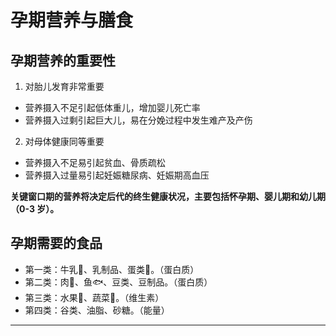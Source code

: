 # 孕期营养与膳食


## 孕期营养的重要性

1. 对胎儿发育非常重要

- 营养摄入不足引起低体重儿，增加婴儿死亡率
- 营养摄入过剩引起巨大儿，易在分娩过程中发生难产及产伤

2. 对母体健康同等重要

- 营养摄入不足易引起贫血、骨质疏松
- 营养摄入过量易引起妊娠糖尿病、妊娠期高血压

**关键窗口期的营养将决定后代的终生健康状况，主要包括怀孕期、婴儿期和幼儿期（0-3 岁）。**

## 孕期需要的食品

- 第一类：牛乳🥛、乳制品、蛋类🥚。（蛋白质）
- 第二类：肉🐷、鱼🐟、豆类、豆制品。（蛋白质）
- 第三类：水果🍎、蔬菜🥬。（维生素）
- 第四类：谷类、油脂、砂糖。（能量）

----


